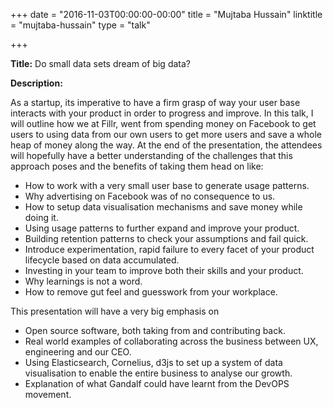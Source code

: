 +++
date = "2016-11-03T00:00:00-00:00"
title = "Mujtaba Hussain"
linktitle = "mujtaba-hussain"
type = "talk"

+++

<div class="span-15  ">
  <div class="span-15  last ">
  <p><strong>Title:</strong>
Do small data sets dream of big data?
</p>

<p><strong>Description:</strong></p>

<p>
As a startup, its imperative to have a firm grasp of way your user base interacts with your product in order to progress and improve.  In this talk, I will outline how we at Fillr, went from spending money on Facebook to get users to using data from our own users to get more users and save a whole heap of money along the way. At the end of the presentation, the attendees will hopefully have a better understanding of the challenges that this approach poses and the benefits of taking them head on like:
</p>
<ul>
<li>How to work with a very small user base to generate usage patterns.</li>
<li>Why advertising on Facebook was of no consequence to us.</li>
<li>How to setup data visualisation mechanisms and save money while doing it.</li>
<li>Using usage patterns to further expand and improve your product.</li>
<li>Building retention patterns to check your assumptions and fail quick.</li>
<li>Introduce experimentation, rapid failure to every facet of your product lifecycle based on data accumulated.</li>
<li>Investing in your team to improve both their skills and your product.</li>
<li>Why learnings is not a word.</li>
<li>How to remove gut feel and guesswork from your workplace.</li>
</ul>
<p>
This presentation will have a very big emphasis on
</p>
<ul>
<li>Open source software, both taking from and contributing back.</li>
<li>Real world examples of collaborating across the business between UX, engineering and our CEO.</li>
<li>Using Elasticsearch, Cornelius, d3js to set up a system of data visualisation to enable the entire business to analyse our growth.</li>
<li>Explanation of what Gandalf could have learnt from the DevOPS movement.</li>

  </div>
</div>


